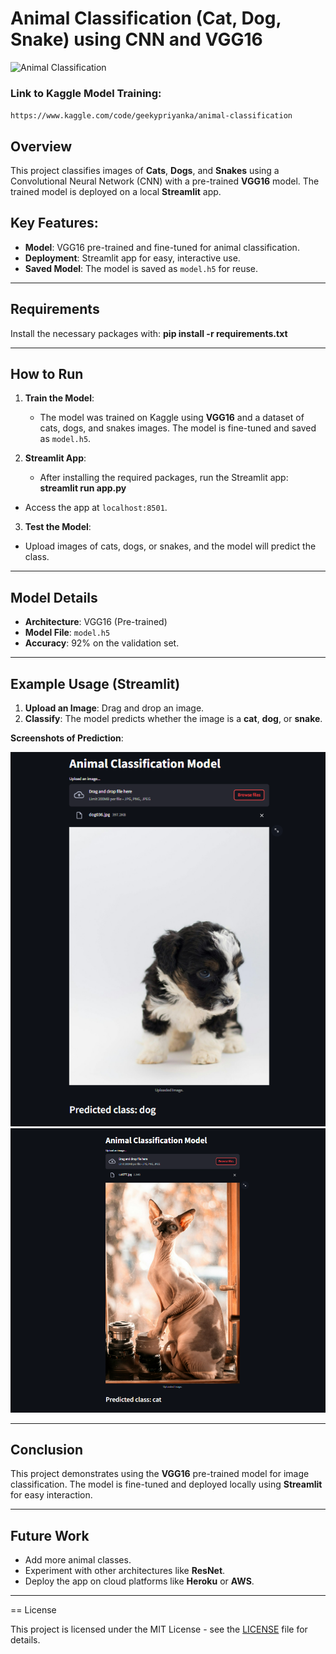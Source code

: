 # Animal Classification (Cat, Dog, Snake) using CNN and VGG16

![Animal Classification](https://media.istockphoto.com/id/106457209/photo/group-of-pets-dog-cat-bird-reptile-rodent-ferret-fish.jpg?s=612x612&w=0&k=20&c=GbbKTrJxNkR9iN7UPbK510fn6WzVnFzB1lpe8xE1eDs=)

### Link to Kaggle Model Training: 
`https://www.kaggle.com/code/geekypriyanka/animal-classification`

## Overview
This project classifies images of **Cats**, **Dogs**, and **Snakes** using a Convolutional Neural Network (CNN) with a pre-trained **VGG16** model. The trained model is deployed on a local **Streamlit** app.

## Key Features:
- **Model**: VGG16 pre-trained and fine-tuned for animal classification.
- **Deployment**: Streamlit app for easy, interactive use.
- **Saved Model**: The model is saved as `model.h5` for reuse.

---

## Requirements
Install the necessary packages with: **pip install -r requirements.txt**


---

## How to Run

1. **Train the Model**: 
   - The model was trained on Kaggle using **VGG16** and a dataset of cats, dogs, and snakes images. The model is fine-tuned and saved as `model.h5`.

2. **Streamlit App**: 
   - After installing the required packages, run the Streamlit app: **streamlit run app.py**

- Access the app at `localhost:8501`.

3. **Test the Model**: 
- Upload images of cats, dogs, or snakes, and the model will predict the class.

---

## Model Details

- **Architecture**: VGG16 (Pre-trained)
- **Model File**: `model.h5`
- **Accuracy**: 92% on the validation set.

---

## Example Usage (Streamlit)
1. **Upload an Image**: Drag and drop an image.
2. **Classify**: The model predicts whether the image is a **cat**, **dog**, or **snake**.

**Screenshots of Prediction**:

![Predicted Result1](https://github.com/fractalpriyanka/Animal_classification/blob/main/predicted_images/predicted%20image%204.png?raw=true)
![Predicted Result2](https://github.com/fractalpriyanka/Animal_classification/blob/main/predicted_images/predicted%20image%206.png?raw=true)

---

## Conclusion
This project demonstrates using the **VGG16** pre-trained model for image classification. The model is fine-tuned and deployed locally using **Streamlit** for easy interaction.

---

## Future Work
- Add more animal classes.
- Experiment with other architectures like **ResNet**.
- Deploy the app on cloud platforms like **Heroku** or **AWS**.

---

== License

This project is licensed under the MIT License - see the [LICENSE](https://github.com/fractalpriyanka/Animal_classification/blob/main/LICENSE) file for details.
